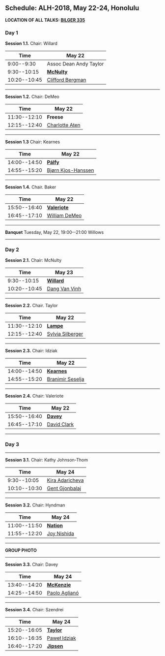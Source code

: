 ## Schedule: ALH-2018, May 22-24, Honolulu

**LOCATION OF ALL TALKS: [BILGER 335](https://goo.gl/maps/JzotBHZoDir)**

### Day 1

**Session 1.1.** Chair: Willard

| Time         | May 22               |
| ---          | ---                  |
| 9:00--9:30   | Assoc Dean Andy Taylor |
| 9:30--10:15  | [**McNulty**](./abstracts/McNulty.md)          |
| 10:20--10:45 | [Clifford Bergman](./abstracts/Bergman.md)     |

---

**Session 1.2.** Chair: DeMeo

| Time         | May 22               |
| ---          | ---                  |
| 11:30--12:10 | **Freese**           |
| 12:15--12:40 | [Charlotte Aten](./abstracts/Aten.md)       |


---

**Session 1.3** Chair: Kearnes

| Time         | May 22               |
| ---          | ---                  |
| 14:00--14:50 | [**Pálfy**](./abstracts/Palfy.md)            |
| 14:55--15:20 | [Bjørn Kjos-Hanssen](./abstracts/Kjos-Hanssen.md)  |


---

**Session 1.4.** Chair. Baker

| Time         | May 22               |
| ---          | ---                  |
| 15:50--16:40 | [**Valeriote**](./abstracts/Valeriote.md)        |
| 16:45--17:10 | [William DeMeo](./abstracts/DeMeo.md)  |

---

**Banquet** Tuesday, May 22, 19:00--21:00 Willows

---

### Day 2

**Session 2.1.** Chair: McNulty

|Time | May 23  |
|---   | ---  |
| 9:30--10:15  | [**Willard**](./abstracts/Willard.md)      | 
| 10:20--10:45 |  [Dang Van Vinh](./abstracts/Dang.md)    |

---

**Session 2.2.** Chair. Taylor

| Time         | May 22               |
| ---          | ---                  |
| 11:30--12:10 | [**Lampe**](./abstracts/Lampe.md)        | 
| 12:15--12:40 | [Sylvia Silberger](./abstracts/Silberger.md) |

---

**Session 2.3.** Chair: Idziak

| Time         | May 22               |
| ---          | ---                  |
| 14:00--14:50 |[**Kearnes**](./abstracts/Kearnes.md)      |
| 14:55--15:20 |[Branimir Seselja](./abstracts/Seselja.md) |

---

**Session 2.4.** Chair: Valeriote

| Time         | May 22               |
| ---          | ---                  |
| 15:50--16:40 |[**Davey**](./abstracts/Davey.md)        |
| 16:45--17:10 |[David Clark](./abstracts/Clark.md)    |
 
---

### Day 3

---

**Session 3.1.** Chair: Kathy Johnson-Thom

| Time         | May 24         |
| ---          | ---            |
|  9:30--10:05 | [Kira Adaricheva](./abstracts/Adaricheva.md) |
| 10:10--10:30 | [Gent Gjonbalaj](./abstracts/Gjonbalaj.md) |


---

**Session 3.2.** Chair: Hyndman

| Time         | May 24         |
| ---          | ---            |
| 11:00--11:50 | [**Nation**](./abstracts/Nation.md)    |
| 11:55--12:20 | [Joy Nishida](./abstracts/Nishida.md)     |



---

**GROUP PHOTO**


---

**Session 3.3.** Chair: Davey

| Time         | May 24         |
| ---          | ---            |
| 13:40--14:20 | [**McKenzie**](./abstracts/McKenzie.md)   |
| 14:25--14:50 | [Paolo Aglianó](./abstracts/Agliano.md)  |

---

**Session 3.4.** Chair: Szendrei

| Time         | May 24         |
| ---          | ---            |
| 15:20--16:05 | [**Taylor**](./abstracts/Taylor.md)     |
| 16:10--16:35 | [Paweł Idziak](./abstracts/Idziak.md) |
| 16:40--17:20 | [**Jipsen**](./abstracts/Jipsen.md) |
